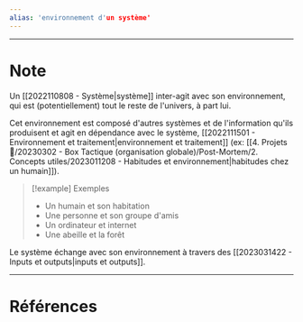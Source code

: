 ```yaml
---
alias: 'environnement d'un système'
---
```


---
# Note

Un [[2022110808 - Système|système]] inter-agit avec son environnement, qui est (potentiellement) tout le reste de l'univers, à part lui.

Cet environnement est composé d'autres systèmes et de l'information qu'ils produisent et agit en dépendance avec le système, [[2022111501 - Environnement et traitement|environnement et traitement]] (ex: [[4. Projets 🚀/20230302 - Box Tactique (organisation globale)/Post-Mortem/2. Concepts utiles/2023011208 - Habitudes et environnement|habitudes chez un humain]]).

> [!example] Exemples
> - Un humain et son habitation
> - Une personne et son groupe d'amis
> - Un ordinateur et internet
> - Une abeille et la forêt

Le système échange avec son environnement à travers des [[2023031422 - Inputs et outputs|inputs et outputs]].

---
# Références

